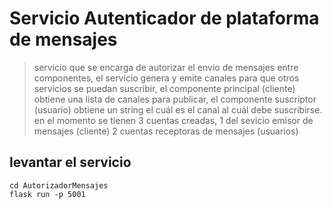 # Servicio Autenticador de plataforma de mensajes

> servicio que se encarga de autorizar el envio de mensajes entre componentes, el servicio genera y emite canales para
que otros servicios se puedan suscribir, el componente principal (cliente) obtiene una lista de canales para publicar, 
el componente suscriptor (usuario) obtiene un string el cuál es el canal al cuál debe suscribirse.
en el momento se tienen 3 cuentas creadas, 1 del sevicio emisor de mensajes (cliente) 2 cuentas receptoras de mensajes (usuarios)

## levantar el servicio

```
cd AutorizadorMensajes
flask run -p 5001
```
